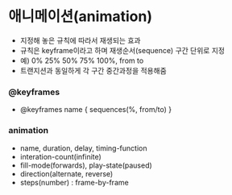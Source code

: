 # 애니메이션(animation)

- 지정해 놓은 규칙에 따라서 재생되는 효과
- 규칙은 keyframe이라고 하며 재생순서(sequence) 구간 단위로 지정
- 예) 0% 25% 50% 75% 100%, from to
- 트랜지션과 동일하게 각 구간 중간과정을 적용해줌

### @keyframes

- @keyframes name { sequences(%, from/to) }

### animation

- name, duration, delay, timing-function
- interation-count(infinite)
- fill-mode(forwards), play-state(paused)
- direction(alternate, reverse)
- steps(number) : frame-by-frame
